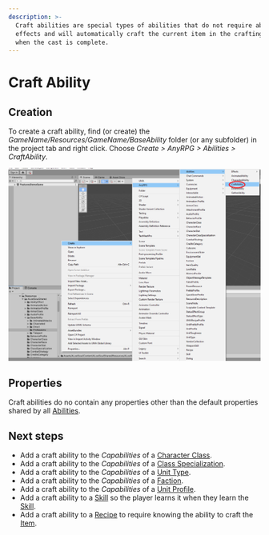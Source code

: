 ```yaml
---
description: >-
  Craft abilities are special types of abilities that do not require ability
  effects and will automatically craft the current item in the crafting queue
  when the cast is complete.
---
```


# Craft Ability

## Creation

To create a craft ability, find (or create) the _GameName/Resources/GameName/BaseAbility_ folder (or any subfolder) in the project tab and right click.  Choose _Create > AnyRPG > Abilities > CraftAbility_.

![](<../../.gitbook/assets/image (7).png>)

## Properties

Craft abilities do no contain any properties other than the default properties shared by all [Abilities](./).

## Next steps

* Add a craft ability to the _Capabilities_ of a [Character Class](../character-class.md).
* Add a craft ability to the _Capabilities_ of a [Class Specialization](../class-specialization.md).
* Add a craft ability to the _Capabilities_ of a [Unit Type](../unit-type.md).
* Add a craft ability to the _Capabilities_ of a [Faction](../faction.md).
* Add a craft ability to the _Capabilities_ of a [Unit Profile](../unit-profile.md).
* Add a craft ability to a [Skill](../skill.md) so the player learns it when they learn the [Skill](../skill.md).
* Add a craft ability to a [Recipe](../items/recipe.md) to require knowing the ability to craft the [Item](../items/).
